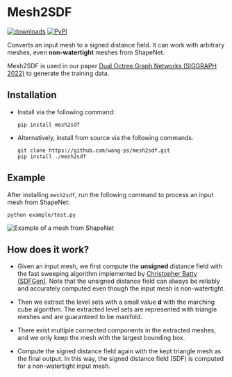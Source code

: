 # Mesh2SDF

[![downloads](https://pepy.tech/badge/mesh2sdf)](https://pepy.tech/project/mesh2sdf)
[![PyPI](https://img.shields.io/pypi/v/mesh2sdf)](https://pypi.org/project/mesh2sdf/)


Converts an input mesh to a signed distance field. It can work with arbitrary
meshes, even **non-watertight** meshes from ShapeNet.

Mesh2SDF is used in our paper 
[Dual Octree Graph Networks (SIGGRAPH 2022)](https://wang-ps.github.io/dualocnn)
to generate the training data.

## Installation

- Install via the following command:
    ``` shell
    pip install mesh2sdf
    ```

- Alternatively, install from source via the following commands.
    ``` shell
    git clone https://github.com/wang-ps/mesh2sdf.git
    pip install ./mesh2sdf
    ```

## Example

After installing `mesh2sdf`, run the following command to process an input mesh
from ShapeNet:

```shell
python example/test.py
```

![Example of a mesh from ShapeNet](https://raw.githubusercontent.com/wang-ps/mesh2sdf/master/example/data/result.png)


## How does it work?

- Given an input mesh, we first compute the **unsigned** distance field with the
  fast sweeping algorithm implemented by
  [Christopher Batty (SDFGen)](https://github.com/christopherbatty/SDFGen).
  Note that the unsigned distance field can always be reliably and accurately
  computed even though the input mesh is non-watertight.

- Then we extract the level sets with a small value **d** with the marching cube
  algorithm. The extracted level sets are represented with triangle meshes and
  are guaranteed to be manifold.

- There exist multiple connected components in the extracted meshes, and we only
  keep the mesh with the largest bounding box.

- Compute the signed distance field again with the kept triangle mesh as the
  final output. In this way, the signed distance field (SDF) is computed for a
  non-watertight input mesh.
